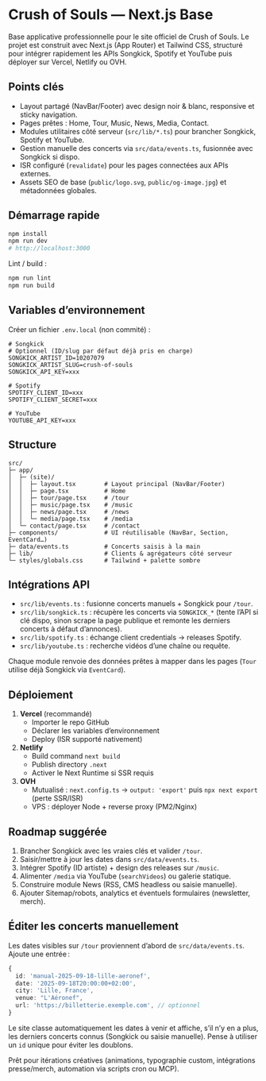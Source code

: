 # Crush of Souls — Next.js Base

Base applicative professionnelle pour le site officiel de Crush of Souls. Le projet est construit avec Next.js (App Router) et Tailwind CSS, structuré pour intégrer rapidement les APIs Songkick, Spotify et YouTube puis déployer sur Vercel, Netlify ou OVH.

## Points clés
- Layout partagé (NavBar/Footer) avec design noir & blanc, responsive et sticky navigation.
- Pages prêtes : Home, Tour, Music, News, Media, Contact.
- Modules utilitaires côté serveur (`src/lib/*.ts`) pour brancher Songkick, Spotify et YouTube.
- Gestion manuelle des concerts via `src/data/events.ts`, fusionnée avec Songkick si dispo.
- ISR configuré (`revalidate`) pour les pages connectées aux APIs externes.
- Assets SEO de base (`public/logo.svg`, `public/og-image.jpg`) et métadonnées globales.

## Démarrage rapide
```bash
npm install
npm run dev
# http://localhost:3000
```

Lint / build :
```bash
npm run lint
npm run build
```

## Variables d’environnement
Créer un fichier `.env.local` (non commité) :
```
# Songkick
# Optionnel (ID/slug par défaut déjà pris en charge)
SONGKICK_ARTIST_ID=10207079
SONGKICK_ARTIST_SLUG=crush-of-souls
SONGKICK_API_KEY=xxx

# Spotify
SPOTIFY_CLIENT_ID=xxx
SPOTIFY_CLIENT_SECRET=xxx

# YouTube
YOUTUBE_API_KEY=xxx
```

## Structure
```
src/
├─ app/
│  ├─ (site)/
│  │  ├─ layout.tsx        # Layout principal (NavBar/Footer)
│  │  ├─ page.tsx          # Home
│  │  ├─ tour/page.tsx     # /tour
│  │  ├─ music/page.tsx    # /music
│  │  ├─ news/page.tsx     # /news
│  │  └─ media/page.tsx    # /media
│  └─ contact/page.tsx     # /contact
├─ components/             # UI réutilisable (NavBar, Section, EventCard…)
├─ data/events.ts          # Concerts saisis à la main
├─ lib/                    # Clients & agrégateurs côté serveur
└─ styles/globals.css      # Tailwind + palette sombre
```

## Intégrations API
- `src/lib/events.ts` : fusionne concerts manuels + Songkick pour `/tour`.
- `src/lib/songkick.ts` : récupère les concerts via `SONGKICK_*` (tente l’API si clé dispo, sinon scrape la page publique et remonte les derniers concerts à défaut d’annonces).
- `src/lib/spotify.ts` : échange client credentials → releases Spotify.
- `src/lib/youtube.ts` : recherche vidéos d’une chaîne ou requête.

Chaque module renvoie des données prêtes à mapper dans les pages (`Tour` utilise déjà Songkick via `EventCard`).

## Déploiement
1. **Vercel** (recommandé)  
   - Importer le repo GitHub  
   - Déclarer les variables d’environnement  
   - Deploy (ISR supporté nativement)
2. **Netlify**  
   - Build command `next build`  
   - Publish directory `.next`  
   - Activer le Next Runtime si SSR requis
3. **OVH**  
   - Mutualisé : `next.config.ts` → `output: 'export'` puis `npx next export` (perte SSR/ISR)  
   - VPS : déployer Node + reverse proxy (PM2/Nginx)

## Roadmap suggérée
1. Brancher Songkick avec les vraies clés et valider `/tour`.
2. Saisir/mettre à jour les dates dans `src/data/events.ts`.
3. Intégrer Spotify (ID artiste) + design des releases sur `/music`.
3. Alimenter `/media` via YouTube (`searchVideos`) ou galerie statique.
4. Construire module News (RSS, CMS headless ou saisie manuelle).
5. Ajouter Sitemap/robots, analytics et éventuels formulaires (newsletter, merch).

## Éditer les concerts manuellement

Les dates visibles sur `/tour` proviennent d’abord de `src/data/events.ts`. Ajoute une entrée :

```ts
{
  id: 'manual-2025-09-18-lille-aeronef',
  date: '2025-09-18T20:00:00+02:00',
  city: 'Lille, France',
  venue: "L'Aéronef",
  url: 'https://billetterie.exemple.com', // optionnel
}
```

Le site classe automatiquement les dates à venir et affiche, s’il n’y en a plus, les derniers concerts connus (Songkick ou saisie manuelle). Pense à utiliser un `id` unique pour éviter les doublons.

Prêt pour itérations créatives (animations, typographie custom, intégrations presse/merch, automation via scripts cron ou MCP).
